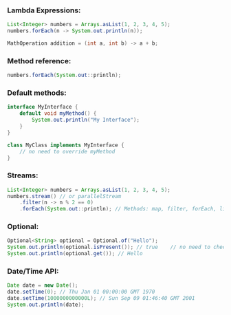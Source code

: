 ### Lambda Expressions:
```java
List<Integer> numbers = Arrays.asList(1, 2, 3, 4, 5);
numbers.forEach(n -> System.out.println(n));

MathOperation addition = (int a, int b) -> a + b;
```
### Method reference:
```java
numbers.forEach(System.out::println);
```
### Default methods:
```java
interface MyInterface {
    default void myMethod() {
        System.out.println("My Interface");
    }
}

class MyClass implements MyInterface {
    // no need to override myMethod
}
```
### Streams:
```java
List<Integer> numbers = Arrays.asList(1, 2, 3, 4, 5);
numbers.stream() // or parallelStream
    .filter(n -> n % 2 == 0)
    .forEach(System.out::println); // Methods: map, filter, forEach, limit, collect, sorted, etc.
```
### Optional:
```java
Optional<String> optional = Optional.of("Hello");
System.out.println(optional.isPresent()); // true    // no need to check for null
System.out.println(optional.get()); // Hello
```
### Date/Time API:
```java
Date date = new Date();
date.setTime(0); // Thu Jan 01 00:00:00 GMT 1970
date.setTime(1000000000000L); // Sun Sep 09 01:46:40 GMT 2001
System.out.println(date);
```